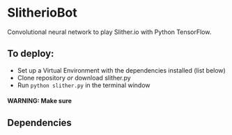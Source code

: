 # SlitherioBot
Convolutional neural network to play Slither.io with Python TensorFlow.
## To deploy:
- Set up a Virtual Environment with the dependencies installed (list below)
- Clone repository <i>or</i> download slither.py
- Run `python slither.py` in the terminal window
#### WARNING: Make sure

## Dependencies
